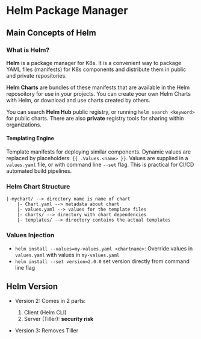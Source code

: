 # Helm Package Manager

## Main Concepts of Helm

### What is Helm?
**Helm** is a package manager for K8s. It is a convenient way to package YAML files (manifests) for K8s components and distribute them in public and private repositories.

**Helm Charts** are bundles of these manifests that are available in the Helm reposoitory for use in your projects. You can create your own Helm Charts with Helm, or download and use charts created by others.

You can search **Helm Hub** public registry, or running `helm search <keyword>` for public charts. There are also **private** registry tools for sharing within organizations.

#### Templating Engine
Template manifests for deploying similar components. Dynamic values are replaced by placeholders: `{{ .Values.<name> }}`. Values are supplied in a `values.yaml` file, or with command line `--set` flag. This is practical for CI/CD automated build pipelines.

### Helm Chart Structure
```
|-mychart/ --> directory name is name of chart
    |- Chart.yaml --> metadata about chart
    |- values.yaml --> values for the template files
    |- charts/ --> directory with chart dependencies
    |- templates/ --> directory contains the actual templates
```

### Values Injection
- `helm install --values=my-values.yaml <chartname>`: Override values in `values.yaml` with values in `my-values.yaml`
- `helm install --set version=2.0.0` set version directly from command line flag

## Helm Version
- Version 2: Comes in 2 parts:
    1. Client (Helm CLI)
    2. Server (Tiller): **security risk**

- Version 3: Removes Tiller
